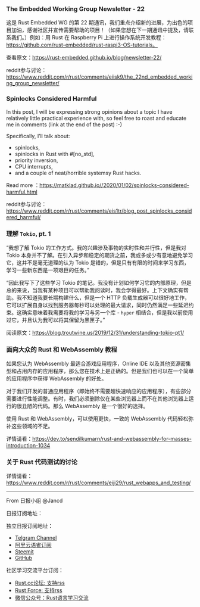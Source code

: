 ### The Embedded Working Group Newsletter - 22

这是 Rust Embedded WG 的第 22 期通讯，我们重点介绍新的进展，为出色的项目加油，感谢社区并宣传需要帮助的项目！（如果您想在下一期通讯中提及，请联系我们。）例如：用 Rust 在 Raspberry Pi 上进行操作系统开发教程：https://github.com/rust-embedded/rust-raspi3-OS-tutorials。

查看原文：https://rust-embedded.github.io/blog/newsletter-22/

reddit参与讨论：https://www.reddit.com/r/rust/comments/eiisk9/the_22nd_embedded_working_group_newsletter/

### Spinlocks Considered Harmful

In this post, I will be expressing strong opinions about a topic I have relatively little practical experience with, so feel free to roast and educate me in comments (link at the end of the post) :-)

Specifically, I’ll talk about:

- spinlocks,
- spinlocks in Rust with #[no_std],
- priority inversion,
- CPU interrupts,
- and a couple of neat/horrible systemsy Rust hacks.

Read more ：https://matklad.github.io//2020/01/02/spinlocks-considered-harmful.html

reddit参与讨论：https://www.reddit.com/r/rust/comments/eis1tr/blog_post_spinlocks_considered_harmful/

### 理解 `Tokio`, pt. 1

“我想了解 Tokio 的工作方式。我的兴趣涉及事物的实时性和并行性，但是我对 Tokio 本身并不了解。在引入异步和稳定的期货之前，我或多或少有意地避免学习它，这并不是毫无道理的认为 Tokio 是错的，但是只有有限的时间来学习东西，学习一些新东西是一项艰巨的任务。”

“因此我写下了这些学习 Tokio 的笔记。我没有计划如何学习它的内部原理，但是总的来说，当我有某种项目可以帮助我阅读时，我会学得最好。上下文确实有帮助。我不知道我要长期构建什么，但是一个 HTTP 负载生成器可以很好地工作，它可以扩展自身以找到服务器每秒可以处理的最大请求，同时仍然满足一些延迟约束。这确实意味着我需要将我的学习与另一个库 - `hyper` 相结合，但是我以前使用过它，并且认为我可以将其保留为黑匣子。”

阅读原文：https://blog.troutwine.us/2019/12/31/understanding-tokio-pt1/

### 面向大众的 Rust 和 WebAssembly 教程

如果您认为 WebAssembly 最适合游戏应用程序，Online IDE 以及其他资源密集型和占用内存的应用程序，那么您在技术上是正确的。但是我们也可以在一个简单的应用程序中获得 WebAssembly 的好处。

对于我们开发的普通应用程序（即始终不需要超快速响应的应用程序），有些部分需要进行性能调整。有时，我们必须删除仅在某些浏览器上而不在其他浏览器上运行的很丑陋的代码。那么 WebAssembly 是一个很好的选择。

使用 Rust 和 WebAssembly，可以使用更快，一致的 WebAssembly 代码轻松弥补这些领域的不足。

详情请看：https://dev.to/sendilkumarn/rust-and-webassembly-for-masses-introduction-1034

### 关于 Rust 代码测试的讨论

详情请看：https://www.reddit.com/r/rust/comments/eiji29/rust_webapps_and_testing/

---

From 日报小组 @Jancd

日报订阅地址：

独立日报订阅地址：
- [Telgram Channel](https://t.me/rust_daily_news )
- [阿里云语雀订阅](https://www.yuque.com/chaosbot/rustnews)
- [Steemit](https://steemit.com/@blackanger)
- [GitHub](https://github.com/RustStudy/rust_daily_news)

社区学习交流平台订阅：
- [Rust.cc论坛: 支持rss](https://rust.cc)
- [Rust Force: 支持rss](https://rustforce.net/)
- [微信公众号：Rust语言学习交流](https://rust.cc/article?id=ed7c9379-d681-47cb-9532-0db97d883f62)
